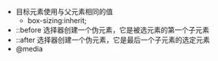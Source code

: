 
- 目标元素使用与父元素相同的值
    - box-sizing:inherit;
- ::before 选择器创建一个伪元素，它是被选元素的第一个子元素
- ::after 选择器创建一个伪元素，它是最后一个子元素的选定元素
-   @media

